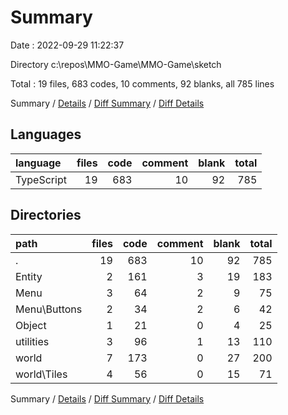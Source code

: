 # Summary

Date : 2022-09-29 11:22:37

Directory c:\\repos\\MMO-Game\\MMO-Game\\sketch

Total : 19 files,  683 codes, 10 comments, 92 blanks, all 785 lines

Summary / [Details](details.md) / [Diff Summary](diff.md) / [Diff Details](diff-details.md)

## Languages
| language | files | code | comment | blank | total |
| :--- | ---: | ---: | ---: | ---: | ---: |
| TypeScript | 19 | 683 | 10 | 92 | 785 |

## Directories
| path | files | code | comment | blank | total |
| :--- | ---: | ---: | ---: | ---: | ---: |
| . | 19 | 683 | 10 | 92 | 785 |
| Entity | 2 | 161 | 3 | 19 | 183 |
| Menu | 3 | 64 | 2 | 9 | 75 |
| Menu\\Buttons | 2 | 34 | 2 | 6 | 42 |
| Object | 1 | 21 | 0 | 4 | 25 |
| utilities | 3 | 96 | 1 | 13 | 110 |
| world | 7 | 173 | 0 | 27 | 200 |
| world\\Tiles | 4 | 56 | 0 | 15 | 71 |

Summary / [Details](details.md) / [Diff Summary](diff.md) / [Diff Details](diff-details.md)